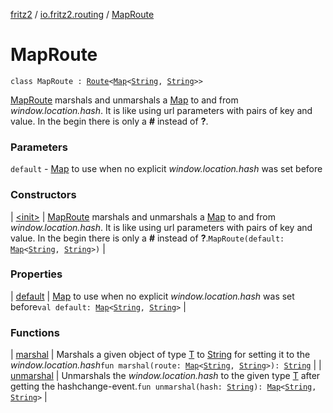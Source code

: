 [fritz2](../../index.md) / [io.fritz2.routing](../index.md) / [MapRoute](./index.md)

# MapRoute

`class MapRoute : `[`Route`](../-route/index.md)`<`[`Map`](https://kotlinlang.org/api/latest/jvm/stdlib/kotlin.collections/-map/index.html)`<`[`String`](https://kotlinlang.org/api/latest/jvm/stdlib/kotlin/-string/index.html)`, `[`String`](https://kotlinlang.org/api/latest/jvm/stdlib/kotlin/-string/index.html)`>>`

[MapRoute](./index.md) marshals and unmarshals a [Map](https://kotlinlang.org/api/latest/jvm/stdlib/kotlin.collections/-map/index.html) to and from *window.location.hash*.
It is like using url parameters with pairs of key and value.
In the begin there is only a **#** instead of **?**.

### Parameters

`default` - [Map](https://kotlinlang.org/api/latest/jvm/stdlib/kotlin.collections/-map/index.html) to use when no explicit *window.location.hash* was set before

### Constructors

| [&lt;init&gt;](-init-.md) | [MapRoute](./index.md) marshals and unmarshals a [Map](https://kotlinlang.org/api/latest/jvm/stdlib/kotlin.collections/-map/index.html) to and from *window.location.hash*. It is like using url parameters with pairs of key and value. In the begin there is only a **#** instead of **?**.`MapRoute(default: `[`Map`](https://kotlinlang.org/api/latest/jvm/stdlib/kotlin.collections/-map/index.html)`<`[`String`](https://kotlinlang.org/api/latest/jvm/stdlib/kotlin/-string/index.html)`, `[`String`](https://kotlinlang.org/api/latest/jvm/stdlib/kotlin/-string/index.html)`>)` |

### Properties

| [default](default.md) | [Map](https://kotlinlang.org/api/latest/jvm/stdlib/kotlin.collections/-map/index.html) to use when no explicit *window.location.hash* was set before`val default: `[`Map`](https://kotlinlang.org/api/latest/jvm/stdlib/kotlin.collections/-map/index.html)`<`[`String`](https://kotlinlang.org/api/latest/jvm/stdlib/kotlin/-string/index.html)`, `[`String`](https://kotlinlang.org/api/latest/jvm/stdlib/kotlin/-string/index.html)`>` |

### Functions

| [marshal](marshal.md) | Marshals a given object of type [T](../-route/index.md#T) to [String](https://kotlinlang.org/api/latest/jvm/stdlib/kotlin/-string/index.html) for setting it to the *window.location.hash*`fun marshal(route: `[`Map`](https://kotlinlang.org/api/latest/jvm/stdlib/kotlin.collections/-map/index.html)`<`[`String`](https://kotlinlang.org/api/latest/jvm/stdlib/kotlin/-string/index.html)`, `[`String`](https://kotlinlang.org/api/latest/jvm/stdlib/kotlin/-string/index.html)`>): `[`String`](https://kotlinlang.org/api/latest/jvm/stdlib/kotlin/-string/index.html) |
| [unmarshal](unmarshal.md) | Unmarshals the *window.location.hash* to the given type [T](../-route/index.md#T) after getting the hashchange-event.`fun unmarshal(hash: `[`String`](https://kotlinlang.org/api/latest/jvm/stdlib/kotlin/-string/index.html)`): `[`Map`](https://kotlinlang.org/api/latest/jvm/stdlib/kotlin.collections/-map/index.html)`<`[`String`](https://kotlinlang.org/api/latest/jvm/stdlib/kotlin/-string/index.html)`, `[`String`](https://kotlinlang.org/api/latest/jvm/stdlib/kotlin/-string/index.html)`>` |

